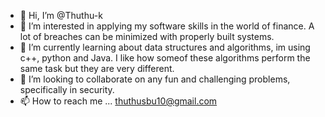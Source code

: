 - 👋 Hi, I’m @Thuthu-k
- 👀 I’m interested in applying my software skills in the world of finance. A lot of breaches can be minimized with properly built systems.
- 🌱 I’m currently learning about data structures and algorithms, im using c++, python and Java. I like how someof these algorithms perform the same task but they are very different.
- 💞️ I’m looking to collaborate on any fun and challenging problems, specifically in security.
- 📫 How to reach me ... thuthusbu10@gmail.com

<!---
Thuthu-k/Thuthu-k is a ✨ special ✨ repository because its `README.md` (this file) appears on your GitHub profile.
You can click the Preview link to take a look at your changes.
--->
